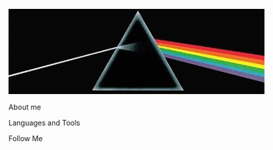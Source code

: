 ![Header](https://github.com/little-beetle/little-beetle/blob/main/assets/photo_2022-02-06_01-04-28.jpg)

About me

Languages and Tools

Follow Me
